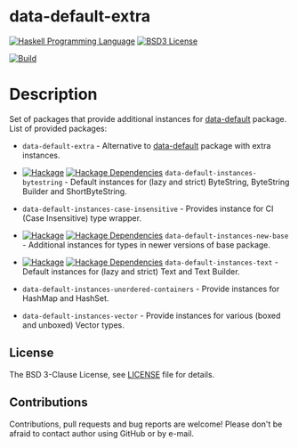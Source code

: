 # data-default-extra

[![Haskell Programming Language](https://img.shields.io/badge/language-Haskell-blue.svg)][Haskell.org]
[![BSD3 License](http://img.shields.io/badge/license-BSD3-brightgreen.svg)][tl;dr Legal: BSD3]

[![Build](https://travis-ci.org/trskop/data-default-extra.svg)](https://travis-ci.org/trskop/data-default-extra)


# Description

Set of packages that provide additional instances for [data-default][] package.
List of provided packages:

* `data-default-extra` - Alternative to [data-default][] package with extra
  instances.

* [![Hackage](http://img.shields.io/hackage/v/data-default-instances-bytestring.svg)][data-default-instances-bytestring]
  [![Hackage Dependencies](https://img.shields.io/hackage-deps/v/data-default-instances-bytestring.svg)](http://packdeps.haskellers.com/reverse/data-default-instances-bytestring)
  `data-default-instances-bytestring` - Default instances for (lazy and strict)
  ByteString, ByteString Builder and ShortByteString.

* `data-default-instances-case-insensitive` - Provides instance for CI (Case
  Insensitive) type wrapper.

* [![Hackage](http://img.shields.io/hackage/v/data-default-instances-new-base.svg)][data-default-instances-new-base]
  [![Hackage Dependencies](https://img.shields.io/hackage-deps/v/data-default-instances-new-base.svg)](http://packdeps.haskellers.com/reverse/data-default-instances-new-base)
  `data-default-instances-new-base` - Additional instances for types in newer
  versions of base package.

* [![Hackage](http://img.shields.io/hackage/v/data-default-instances-text.svg)][data-default-instances-text]
  [![Hackage Dependencies](https://img.shields.io/hackage-deps/v/data-default-instances-text.svg)](http://packdeps.haskellers.com/reverse/data-default-instances-text)
  `data-default-instances-text` - Default instances for (lazy and strict) Text
  and Text Builder.

* `data-default-instances-unordered-containers` - Provide instances for HashMap
  and HashSet.

* `data-default-instances-vector` - Provide instances for various (boxed and
  unboxed) Vector types.


## License

The BSD 3-Clause License, see [LICENSE][] file for details.


## Contributions

Contributions, pull requests and bug reports are welcome! Please don't be
afraid to contact author using GitHub or by e-mail.


[data-default]:
  https://hackage.haskell.org/package/data-default
  "Hackage: data-default"
[data-default-instances-bytestring]:
  https://hackage.haskell.org/package/data-default-instances-bytestring
  "Package data-default-instances-bytestring on Hackage"
[data-default-instances-new-base]:
  https://hackage.haskell.org/package/data-default-instances-new-base
  "Package data-default-instances-new-base on Hackage"
[data-default-instances-text]:
  https://hackage.haskell.org/package/data-default-instances-text
  "Package data-default-instances-text on Hackage"
[Haskell.org]:
  http://www.haskell.org
  "The Haskell Programming Language"
[LICENSE]:
  https://github.com/trskop/data-default-extra/blob/master/extra/LICENSE
  "License of data-default-extra package."
[tl;dr Legal: BSD3]:
  https://tldrlegal.com/license/bsd-3-clause-license-%28revised%29
  "BSD 3-Clause License (Revised)"

